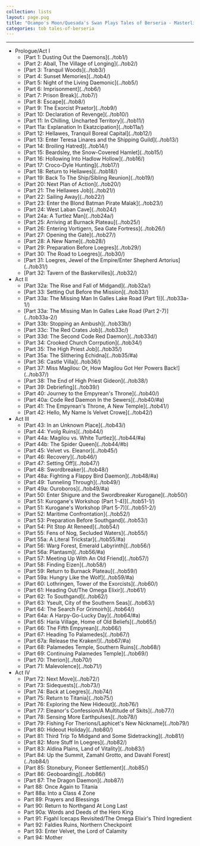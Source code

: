 ```yaml
---
collection: lists
layout: page.pug
title: "Ocampo's Moon/Quesada's Swan Plays Tales of Berseria - Masterlist"
categories: tob tales-of-berseria
---
```


---
<ul class="section-wrapper">
	<li><span class="section-no">Prologue/Act I</span>
		<ul class="masterlink-wrapper">
			<li>[Part 1: Dusting Out the Daemons](../tob1/)</li>
			<li>[Part 2: Aball, The Village of Longing](../tob2/)</li>
			<li>[Part 3: Tranquil Woods](../tob3/)</li>
			<li>[Part 4: Sunset Memories](../tob4/)</li>
			<li>[Part 5: Night of the Living Daemonic](../tob5/)</li>
			<li>[Part 6: Imprisonment](../tob6/)</li>
			<li>[Part 7: Prison Break](../tob7/)</li>
			<li>[Part 8: Escape](../tob8/)</li>
			<li>[Part 9: The Exorcist Praetor](../tob9/)</li>
			<li>[Part 10: Declaration of Revenge](../tob10/)</li>
			<li>[Part 11: In Chilling, Uncharted Territory](../tob11/)</li>
			<li>[Part 11a: Explanation In Ekatzcipation](../tob11a/)</li>
			<li>[Part 12: Hellawes, Tranquil Boreal Capital](../tob12/)</li>
			<li>[Part 13: Enter Teresa Linares and the Shipping Guild](../tob13/)</li>
			<li>[Part 14: Broiling Hatred](../tob14/)</li>
			<li>[Part 15: Beardsley, the Snow-Covered Hamlet](../tob15/)</li>
			<li>[Part 16: Hollowing Into Hadlow Hollow](../tob16/)</li>
			<li>[Part 17: Croco-Dyle Hunting](../tob17/)</li>
			<li>[Part 18: Return to Hellawes](../tob18/)</li>
			<li>[Part 19: Back To The Ship/Sibling Reunion](../tob19/)</li>
			<li>[Part 20: Next Plan of Action](../tob20/)</li>
			<li>[Part 21: The Hellawes Job](../tob21/)</li>
			<li>[Part 22: Sailing Away](../tob22/)</li>
			<li>[Part 23: Enter the Blond Batman Pirate Malak](../tob23/)</li>
			<li>[Part 24: West Laban Cave](../tob24/)</li>
			<li>[Part 24a: A Turtlez Man](../tob24a/)</li>
			<li>[Part 25: Arriving at Burnack Plateau](../tob25/)</li>
			<li>[Part 26: Entering Vortigern, Sea Gate Fortress](../tob26/)</li>
			<li>[Part 27: Opening the Gate](../tob27/)</li>
			<li>[Part 28: A New Name](../tob28/)</li>
			<li>[Part 29: Preparation Before Loegres](../tob29/)</li>
			<li>[Part 30: The Road to Loegres](../tob30/)</li>
			<li>[Part 31: Loegres, Jewel of the Empire/Enter Shepherd Artorius](../tob31/)</li>
			<li>[Part 32: Tavern of the Baskervilles](../tob32/)</li>
		</ul>
	</li>
	<li><span class="section-no">Act II</span>
		<ul class="masterlink-wrapper">
			<li>[Part 32a: The Rise and Fall of Midgand](../tob32a/)</li>
			<li>[Part 33: Setting Out Before the Mission](../tob33/)</li>
			<li>[Part 33a: The Missing Man In Galles Lake Road (Part 1)](../tob33a-1/)</li>
			<li>[Part 33a: The Missing Man In Galles Lake Road (Part 2-7)](../tob33a-2/)</li>
			<li>[Part 33b: Stopping an Ambush](../tob33b/)</li>
			<li>[Part 33c: The Red Crates Job](../tob33c/)</li>
			<li>[Part 33d: The Second Code Red Daemon](../tob33d/)</li>
			<li>[Part 34: Crooked Church Corrpution](../tob34/)</li>
			<li>[Part 35: The High Priest Job](../tob35/)</li>
			<li>[Part 35a: The Slithering Echidna](../tob35/#a)</li>
			<li>[Part 36: Castle Villa](../tob36/)</li>
			<li>[Part 37: Miss Magilou: Or, How Magilou Got Her Powers Back!](../tob37/)</li>
			<li>[Part 38: The End of High Priest Gideon](../tob38/)</li>
			<li>[Part 39: Debriefing](../tob39/)</li>
			<li>[Part 40: Journey to the Empyrean's Throne](../tob40/)</li>
			<li>[Part 40a: Code Red Daemon In the Sewers](../tob40/#a)</li>
			<li>[Part 41: The Empyrean's Throne, A New Temple](../tob41/)</li>
			<li>[Part 42: Hello, My Name Is Velvet Crowe](../tob42/)</li>
		</ul>
	</li>
	<li><span class="section-no">Act III</span>
		<ul class="masterlink-wrapper">
			<li>[Part 43: In an Unknown Place](../tob43/)</li>
			<li>[Part 44: Yvolg Ruins](../tob44/)</li>
			<li>[Part 44a: Magilou vs. White Turtlez](../tob44/#a)</li>
			<li>[Part 44b: The Spider Queen](../tob44/#b)</li>
			<li>[Part 45: Velvet vs. Eleanor](../tob45/)</li>
			<li>[Part 46: Recovery](../tob46/)</li>
			<li>[Part 47: Setting Off](../tob47/)</li>
			<li>[Part 48: Swordbreaker](../tob48/)</li>
			<li>[Part 48a: Fighting a Flappy Bird Daemon](../tob48/#a)</li>
			<li>[Part 49: Tunneling Through](../tob49/)</li>
			<li>[Part 49a: Ouroboros](../tob49/#a)</li>
			<li>[Part 50: Enter Shigure and the Swordbreaker Kurogane](../tob50/)</li>
			<li>[Part 51: Kurogane's Workshop (Part 1-4)](../tob51-1/)</li>
			<li>[Part 51: Kurogane's Workshop (Part 5-7)](../tob51-2/)
			<li>[Part 52: Maritime Confrontation](../tob52/)</li>
			<li>[Part 53: Preparation Before Southgand](../tob53/)</li>
			<li>[Part 54: Pit Stop At Reneed](../tob54/)</li>
			<li>[Part 55: Fens of Nog, Secluded Waters](../tob55/)</li>
			<li>[Part 55a: A Literal Trickstar](../tob55/#a)</li>
			<li>[Part 56: Warg Forest, Emerald Labyrinth](../tob56/)</li>
			<li>[Part 56a: Plantasm](../tob56/#a)</li>
			<li>[Part 57: Meeting Up With An Old Friend](../tob57/)</li>
			<li>[Part 58: Finding Eizen](../tob58/)</li>
			<li>[Part 59: Return to Burnack Plateau](../tob59/)</li>
			<li>[Part 59a: Hungry Like the Wolf](../tob59/#a)</li>
			<li>[Part 60: Lothringen, Tower of the Exorcists](../tob60/)</li>
			<li>[Part 61: Heading Out/The Omega Elixir](../tob61/)</li>
			<li>[Part 62: To Southgand](../tob62/)</li>
			<li>[Part 63: Yseult, City of the Southern Seas](../tob63/)</li>
			<li>[Part 64: The Search For Grimoirh](../tob64/)</li>
			<li>[Part 64a: A Harpy-Go-Lucky Day](../tob64/#a)</li>
			<li>[Part 65: Haria Village, Home of Old Beliefs](../tob65/)</li>
			<li>[Part 66: The Fifth Empyrean](../tob66/)</li>
			<li>[Part 67: Heading To Palamedes](../tob67/)</li>
			<li>[Part 67a: Release the Kraken!](../tob67/#a)</li>
			<li>[Part 68: Palamedes Temple, Southern Ruins](../tob68/)</li>
			<li>[Part 69: Continuing Palamedes Temple](../tob69/)</li>
			<li>[Part 70: Therion](../tob70/)</li>
			<li>[Part 71: Malevolence](../tob71/)</li>
		</ul>
	</li>
	<li><span class="section-no">Act IV</span>
		<ul class="masterlink-wrapper">
			<li>[Part 72: Next Move](../tob72/)</li>
			<li>[Part 73: Sidequests](../tob73/)</li>
			<li>[Part 74: Back at Loegres](../tob74/)</li>
			<li>[Part 75: Return to Titania](../tob75/)</li>
			<li>[Part 76: Exploring the New Hideout](../tob76/)</li>
			<li>[Part 77: Eleanor's Confession/A Multitude of Skits](../tob77/)</li>
			<li>[Part 78: Sensing More Earthpulses](../tob78/)</li>
			<li>[Part 79: Fishing For Therions/Laphicet's New Nickname](../tob79/)</li>
			<li>[Part 80: Hideout Holiday](../tob80/)</li>
			<li>[Part 81: Third Trip To Midgand and Some Sidetracking](../tob81/)</li>
			<li>[Part 82: More Stuff In Loegres](../tob82/)</li>
			<li>[Part 83: Aldina Plains, Land of Vitality](../tob83/)</li>
			<li>[Part 84: Up the Summit, Zamahl Grotto, and Davahl Forest](../tob84/)</li>
			<li>[Part 85: Stonebury, Pioneer Settlement](../tob85/)</li>
			<li>[Part 86: Geoboarding](../tob86/)</li>
			<li>[Part 87: The Dragon Daemon](../tob87/)</li>
			<li>Part 88: Once Again to Titania</li>
			<li>Part 88a: Into a Class 4 Zone</li>
			<li>Part 89: Prayers and Blessings</li>
			<li>Part 90: Return to Northgand At Long Last</li>
			<li>Part 90a: Words and Deeds of the Hero King</li>
			<li>Part 91: Figahl Icecaps Revisited/The Omega Elixir's Third Ingredient</li>
			<li>Part 92: Faldies Ruins, Northern Checkpoint</li>
			<li>Part 93: Enter Velvet, the Lord of Calamity</li>
			<li>Part 94: Mother</li>
		</ul>
	</li>
</ul>